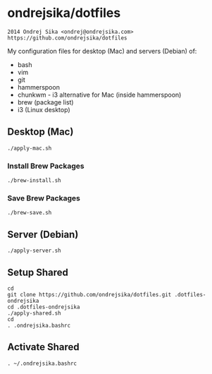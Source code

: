 # ondrejsika/dotfiles

    2014 Ondrej Sika <ondrej@ondrejsika.com>
    https://github.com/ondrejsika/dotfiles

My configuration files for desktop (Mac) and servers (Debian) of:

- bash
- vim
- git
- hammerspoon
- chunkwm - i3 alternative for Mac (inside hammerspoon)
- brew (package list)
- i3 (Linux desktop)

## Desktop (Mac)

```
./apply-mac.sh
```

### Install Brew Packages

```
./brew-install.sh
```

### Save Brew Packages

```
./brew-save.sh
```

## Server (Debian)

```
./apply-server.sh
```

## Setup Shared

```
cd
git clone https://github.com/ondrejsika/dotfiles.git .dotfiles-ondrejsika
cd .dotfiles-ondrejsika
./apply-shared.sh
cd
. .ondrejsika.bashrc
```

## Activate Shared

```
. ~/.ondrejsika.bashrc
```

